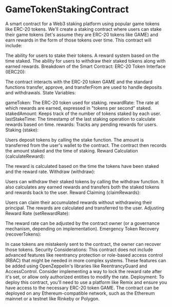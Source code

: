 # GameTokenStakingContract
A smart contract for a Web3 staking platform using popular game tokens like ERC-20 tokens.
We'll create a staking contract where users can stake their game tokens (let's assume they are ERC-20 tokens like GAME) and earn rewards in the form of those tokens over time.
This contract will include:

The ability for users to stake their tokens.
A reward system based on the time staked.
The ability for users to withdraw their staked tokens along with earned rewards.
Breakdown of the Smart Contract:
ERC-20 Token Interface (IERC20):

The contract interacts with the ERC-20 token GAME and the standard functions transfer, approve, and transferFrom are used to handle deposits and withdrawals.
State Variables:

gameToken: The ERC-20 token used for staking.
rewardRate: The rate at which rewards are earned, expressed in "tokens per second" staked.
stakedAmount: Keeps track of the number of tokens staked by each user.
lastStakeTime: The timestamp of the last staking operation to calculate rewards based on time.
rewards: Tracks any pending rewards for users.
Staking (stake):

Users deposit tokens by calling the stake function. The amount is transferred from the user's wallet to the contract. The contract then records the amount staked and the time of staking.
Reward Calculation (calculateReward):

The reward is calculated based on the time the tokens have been staked and the reward rate.
Withdraw (withdraw):

Users can withdraw their staked tokens by calling the withdraw function. It also calculates any earned rewards and transfers both the staked tokens and rewards back to the user.
Reward Claiming (claimRewards):

Users can claim their accumulated rewards without withdrawing their principal. The rewards are calculated and transferred to the user.
Adjusting Reward Rate (setRewardRate):

The reward rate can be adjusted by the contract owner (or a governance mechanism, depending on implementation).
Emergency Token Recovery (recoverTokens):

In case tokens are mistakenly sent to the contract, the owner can recover those tokens.
Security Considerations:
This contract does not include advanced features like reentrancy protection or role-based access control (RBAC) that might be needed in more complex systems. These features can be added using OpenZeppelin's libraries like ReentrancyGuard and AccessControl.
Consider implementing a way to lock the reward rate after it's set, or allow only authorized entities to modify the rate.
Deployment:
To deploy this contract, you'll need to use a platform like Remix and ensure you have access to the necessary ERC-20 token GAME. The contract can be deployed on any Ethereum-compatible network, such as the Ethereum mainnet or a testnet like Rinkeby or Polygon.
